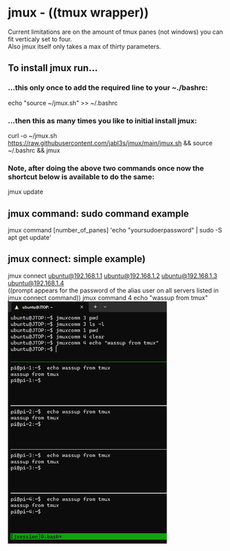 # jmux - ((tmux wrapper)) 
Current limitations are on the amount of tmux panes (not windows) you can fit verticaly set to four.  
Also jmux itself only takes a max of thirty parameters.  


## To install jmux run...
### ...this only once to add the required line to your ~./bashrc:
echo "source ~/jmux.sh" >> ~/.bashrc
### ...then this as many times you like to initial install jmux:
curl -o ~/jmux.sh https://raw.githubusercontent.com/jabl3s/jmux/main/jmux.sh && source ~/.bashrc && jmux  
### Note, after doing the above two commands once now the shortcut below is available to do the same:
jmux update
## jmux command: sudo command example
jmux command [number_of_panes] 'echo "yoursudoerpassword" | sudo -S apt get update'
## jmux connect: simple example)
jmux connect ubuntu@192.168.1.1 ubuntu@192.168.1.2 ubuntu@192.168.1.3 ubuntu@192.168.1.4  
((prompt appears for the password of the alias user on all servers listed in jmux connect command))
jmux command 4 echo "wassup from tmux"    
![Alt text](/assets/images/image-1.png)  
  





